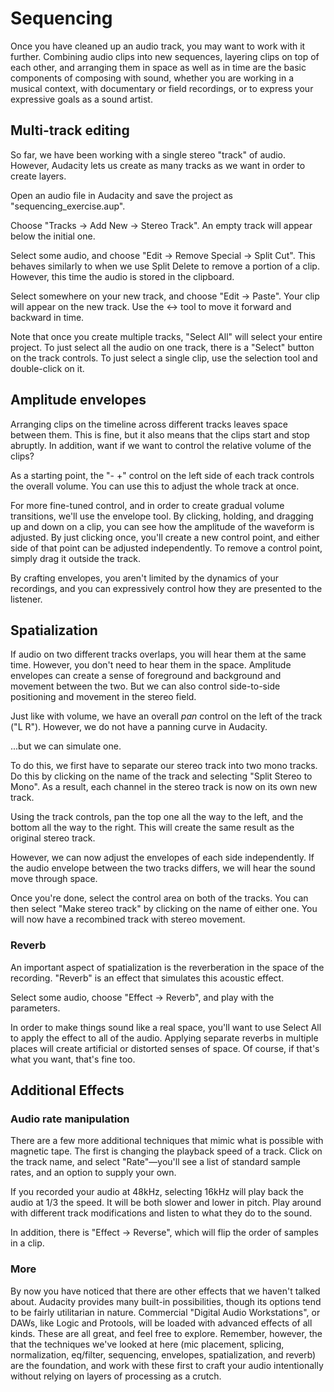 # Sequencing

Once you have cleaned up an audio track, you may want to work with it further. Combining audio clips into new sequences, layering clips on top of each other, and arranging them in space as well as in time are the basic components of composing with sound, whether you are working in a musical context, with documentary or field recordings, or to express your expressive goals as a sound artist.

## Multi-track editing

So far, we have been working with a single stereo "track" of audio. However, Audacity lets us create as many tracks as we want in order to create layers.

Open an audio file in Audacity and save the project as "sequencing_exercise.aup".

Choose "Tracks → Add New → Stereo Track". An empty track will appear below the initial one.

Select some audio, and choose "Edit → Remove Special → Split Cut". This behaves similarly to when we use Split Delete to remove a portion of a clip. However, this time the audio is stored in the clipboard.

Select somewhere on your new track, and choose "Edit → Paste". Your clip will appear on the new track. Use the <-> tool to move it forward and backward in time.

Note that once you create multiple tracks, "Select All" will select your entire project. To just select all the audio on one track, there is a "Select" button on the track controls. To just select a single clip, use the selection tool and double-click on it.

## Amplitude envelopes

Arranging clips on the timeline across different tracks leaves space between them. This is fine, but it also means that the clips start and stop abruptly. In addition, want if we want to control the relative volume of the clips?

As a starting point, the "- +" control on the left side of each track controls the overall volume. You can use this to adjust the whole track at once.

For more fine-tuned control, and in order to create gradual volume transitions, we'll use the envelope tool. By clicking, holding, and dragging up and down on a clip, you can see how the amplitude of the waveform is adjusted. By just clicking once, you'll create a new control point, and either side of that point can be adjusted independently. To remove a control point, simply drag it outside the track.

By crafting envelopes, you aren't limited by the dynamics of your recordings, and you can expressively control how they are presented to the listener.


## Spatialization

If audio on two different tracks overlaps, you will hear them at the same time. However, you don't need to hear them in the space. Amplitude envelopes can create a sense of foreground and background and movement between the two. But we can also control side-to-side positioning and movement in the stereo field.

Just like with volume, we have an overall _pan_ control on the left of the track ("L R"). However, we do not have a panning curve in Audacity.

...but we can simulate one.

To do this, we first have to separate our stereo track into two mono tracks. Do this by clicking on the name of the track and selecting "Split Stereo to Mono". As a result, each channel in the stereo track is now on its own new track.

Using the track controls, pan the top one all the way to the left, and the bottom all the way to the right. This will create the same result as the original stereo track.

However, we can now adjust the envelopes of each side independently. If the audio envelope between the two tracks differs, we will hear the sound move through space. <!-- show extreme fade example -->

Once you're done, select the control area on both of the tracks. You can then select "Make stereo track" by clicking on the name of either one. You will now have a recombined track with stereo movement.


### Reverb

An important aspect of spatialization is the reverberation in the space of the recording. "Reverb" is an effect that simulates this acoustic effect.

Select some audio, choose "Effect → Reverb", and play with the parameters.

In order to make things sound like a real space, you'll want to use Select All to apply the effect to all of the audio. Applying separate reverbs in multiple places will create artificial or distorted senses of space. Of course, if that's what you want, that's fine too.

<!--
bonus: how is analog reverb produced?
(reverb rooms, springs, plates, etc)
-->


## Additional Effects


### Audio rate manipulation

There are a few more additional techniques that mimic what is possible with magnetic tape. The first is changing the playback speed of a track. Click on the track name, and select "Rate"—you'll see a list of standard sample rates, and an option to supply your own.

If you recorded your audio at 48kHz, selecting 16kHz will play back the audio at 1/3 the speed. It will be both slower and lower in pitch. Play around with different track modifications and listen to what they do to the sound.

In addition, there is "Effect → Reverse", which will flip the order of samples in a clip.


### More

By now you have noticed that there are other effects that we haven't talked about. Audacity provides many built-in possibilities, though its options tend to be fairly utilitarian in nature. Commercial "Digital Audio Workstations", or DAWs, like Logic and Protools, will be loaded with advanced effects of all kinds. These are all great, and feel free to explore. Remember, however, the that the techniques we've looked at here (mic placement, splicing, normalization, eq/filter, sequencing, envelopes, spatialization, and reverb) are the foundation, and work with these first to craft your audio intentionally without relying on layers of processing as a crutch.
